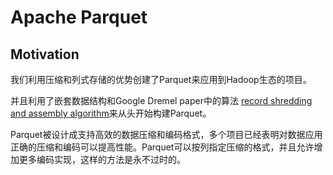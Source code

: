 # Apache Parquet

## Motivation

我们利用压缩和列式存储的优势创建了Parquet来应用到Hadoop生态的项目。

并且利用了嵌套数据结构和Google Dremel paper中的算法 [record shredding and assembly algorithm](https://github.com/Parquet/parquet-mr/wiki/The-striping-and-assembly-algorithms-from-the-Dremel-paper)来从头开始构建Parquet。

Parquet被设计成支持高效的数据压缩和编码格式，多个项目已经表明对数据应用正确的压缩和编码可以提高性能。Parquet可以按列指定压缩的格式，并且允许增加更多编码实现，这样的方法是永不过时的。


